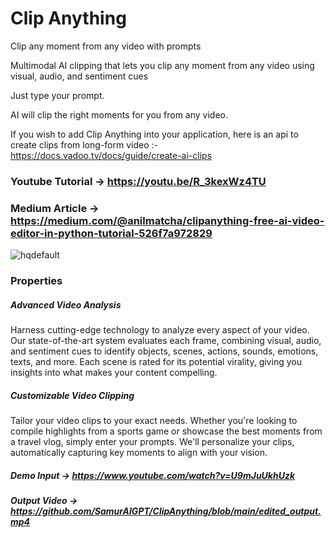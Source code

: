 # Clip Anything
Clip any moment from any video with prompts

Multimodal AI clipping that lets you clip any moment from any video using visual, audio, and sentiment cues

Just type your prompt.

AI will clip the right moments for you from any video.

If you wish to add Clip Anything into your application, here is an api to create clips from long-form video :- https://docs.vadoo.tv/docs/guide/create-ai-clips

### Youtube Tutorial -> https://youtu.be/R_3kexWz4TU

### Medium Article -> https://medium.com/@anilmatcha/clipanything-free-ai-video-editor-in-python-tutorial-526f7a972829

![hqdefault](https://github.com/user-attachments/assets/9689a74c-598a-4aab-b02e-54673941c2b9)

### Properties

##### Advanced Video Analysis

Harness cutting-edge technology to analyze every aspect of your video. Our state-of-the-art system evaluates each frame, combining visual, audio, and sentiment cues to identify objects, scenes, actions, sounds, emotions, texts, and more. Each scene is rated for its potential virality, giving you insights into what makes your content compelling.

##### Customizable Video Clipping

Tailor your video clips to your exact needs. Whether you're looking to compile highlights from a sports game or showcase the best moments from a travel vlog, simply enter your prompts. We'll personalize your clips, automatically capturing key moments to align with your vision.

##### Demo Input -> https://www.youtube.com/watch?v=U9mJuUkhUzk

##### Output Video -> https://github.com/SamurAIGPT/ClipAnything/blob/main/edited_output.mp4
